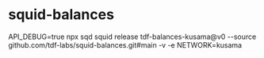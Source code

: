 # squid-balances

API_DEBUG=true npx sqd squid release tdf-balances-kusama@v0 --source github.com/tdf-labs/squid-balances.git#main -v -e NETWORK=kusama
